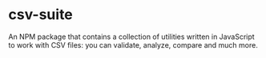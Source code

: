 # csv-suite
An NPM package that contains a collection of utilities written in JavaScript to work with CSV files: you can validate, analyze, compare and much more.

